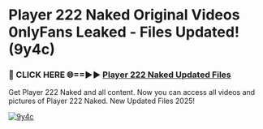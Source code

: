 # Player 222 Naked Original Videos 0nlyFans Leaked - Files Updated! (9y4c)

<h3>🔴 CLICK HERE 🌐==►► <a href="https://tinyurl.com/up5wt9bj" rel="nofollow">Player 222 Naked Updated Files</a></h3>

Get Player 222 Naked and all content. Now you can access all videos and pictures of Player 222 Naked. New Updated Files 2025!

[![9y4c](https://i.imgur.com/ABiUzMV.gif)](https://tinyurl.com/up5wt9bj)
